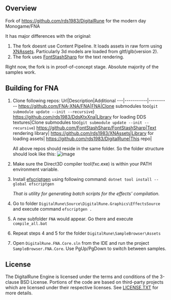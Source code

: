 ## Overview
Fork of https://github.com/rds1983/DigitalRune for the modern day Monogame/FNA

It has major differences with the original:
1. The fork doesnt use Content Pipeline. It loads assets in raw form using [XNAssets](https://github.com/rds1983/XNAssets). Particularly 3d models are loaded from gltf/glb(version 2).
2. The fork uses [FontStashSharp](https://github.com/FontStashSharp/FontStashSharp) for the text rendering.

Right now, the fork is in proof-of-concept stage. Absolute majority of the samples work.

## Building for FNA
1. Clone following repos:
   Url|Description|Additional
   ---|-----------|----------
   https://github.com/FNA-XNA/FNA|FNA|Clone submodules too(`git submodule update --init --recursive`)
   https://github.com/rds1983/DdsKtxXna|Library for loading DDS textures|Clone submodules too(`git submodule update --init --recursive`)
   https://github.com/FontStashSharp/FontStashSharp|Text rendering library|
   https://github.com/rds1983/XNAssets|Library for loading assets|
   https://github.com/rds1983/DigitalRune|This repo|

   All above repos should reside in the same folder. So the folder structure should look like this:
   ![image](https://github.com/rds1983/DigitalRune/assets/1057289/dc0cf4fb-654f-4e14-9e51-a22edf52b9e0)
2. Make sure the Direct3D compiler tool(fxc.exe) is within your PATH environment variable.
3. Install [efscriptgen](https://github.com/rds1983/efscriptgen) using following command: `dotnet tool install --global efscriptgen`

   *That is utility for generating batch scripts for the effects' compilation.*
4. Go to folder `DigitalRune\Source\DigitalRune.Graphics\EffectsSource` and execute command `efscriptgen .`
5. A new subfolder `FNA` would appear. Go there and execute `compile_all.bat`
6. Repeat steps 4 and 5 for the folder `DigitalRune\SampleBrowser\Assets`
7. Open `DigitalRune.FNA.Core.sln` from the IDE and run the project `SampleBrowser.FNA.Core`. Use PgUp/PgDown to switch between samples.

## License
The DigitalRune Engine is licensed under the terms and conditions of the 3-clause BSD License.
Portions of the code are based on third-party projects which are licensed under their respective
licenses. See [LICENSE.TXT](LICENSE.TXT) for more details.
